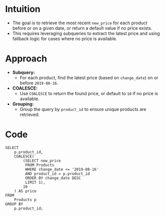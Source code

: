 # Intuition
- The goal is to retrieve the most recent `new_price` for each product before or on a given date, or return a default value if no price exists.
- This requires leveraging subqueries to extract the latest price and using fallback logic for cases where no price is available.
<!-- Describe your first thoughts on how to solve this problem. -->

# Approach
- **Subquery:**
  - For each product, find the latest price (based on `change_date`) on or before `2019-08-16`.
- **COALESCE:**
  - Use `COALESCE` to return the found price, or default to `10` if no price is available.
- **Grouping:**
  - Group the query by `product_id` to ensure unique products are retrieved.
<!-- Describe your approach to solving the problem. -->

# Code
```mysql []
SELECT
    p.product_id,
    COALESCE(
        (SELECT new_price
         FROM Products
         WHERE change_date <= '2019-08-16'
         AND product_id = p.product_id
         ORDER BY change_date DESC
         LIMIT 1),
        10
    ) AS price
FROM
    Products p
GROUP BY
    p.product_id;
```